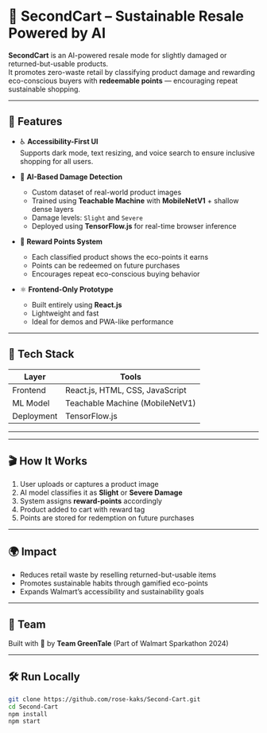 # 🛒 SecondCart – Sustainable Resale Powered by AI

**SecondCart** is an AI-powered resale mode for slightly damaged or returned-but-usable products.  
It promotes zero-waste retail by classifying product damage and rewarding eco-conscious buyers with **redeemable points** — encouraging repeat sustainable shopping.

---

## 🚀 Features

- ♿ **Accessibility-First UI**  
  Supports dark mode, text resizing, and voice search to ensure inclusive shopping for all users.

- 🧠 **AI-Based Damage Detection**  
  - Custom dataset of real-world product images  
  - Trained using **Teachable Machine** with **MobileNetV1** + shallow dense layers  
  - Damage levels: `Slight` and `Severe`  
  - Deployed using **TensorFlow.js** for real-time browser inference

- 🌱 **Reward Points System**  
  - Each classified product shows the eco-points it earns  
  - Points can be redeemed on future purchases  
  - Encourages repeat eco-conscious buying behavior

- ⚛️ **Frontend-Only Prototype**  
  - Built entirely using **React.js**  
  - Lightweight and fast  
  - Ideal for demos and PWA-like performance

---

## 🧰 Tech Stack

| Layer         | Tools                            |
|---------------|----------------------------------|
| Frontend      | React.js, HTML, CSS, JavaScript  |
| ML Model      | Teachable Machine (MobileNetV1)  |
| Deployment    | TensorFlow.js                    |

---


---

## 🎬 How It Works

1. User uploads or captures a product image  
2. AI model classifies it as **Slight** or **Severe Damage**  
3. System assigns **reward-points** accordingly  
4. Product added to cart with reward tag  
5. Points are stored for redemption on future purchases

---

## 🌍 Impact

- Reduces retail waste by reselling returned-but-usable items
- Promotes sustainable habits through gamified eco-points
- Expands Walmart’s accessibility and sustainability goals
---

## 🙌 Team
Built with 💚 by **Team GreenTale**
(Part of Walmart Sparkathon 2024)

---
## 🛠 Run Locally

```bash
git clone https://github.com/rose-kaks/Second-Cart.git
cd Second-Cart
npm install
npm start
